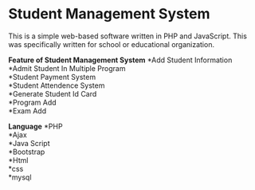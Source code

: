 # Student Management System

This is a simple web-based software written in PHP and JavaScript. This was specifically written for school or educational organization.

**Feature of Student Management System**
*Add Student Information <br />
*Admit Student In Multiple Program <br />
*Student Payment System <br />
*Student Attendence System <br />
*Generate Student Id Card <br />
*Program Add <br />
*Exam Add <br />

**Language**
*PHP <br />
*Ajax <br />
*Java Script <br />
*Bootstrap <br />
*Html <br />
*css <br />
*mysql <br />
